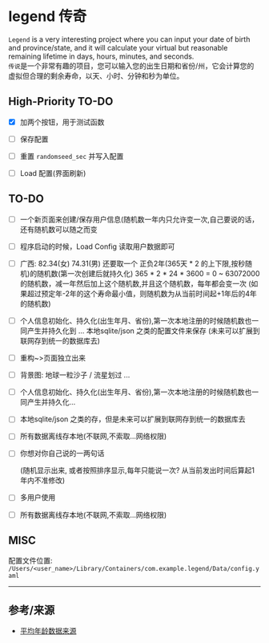 # legend 传奇

`Legend` is a very interesting project where you can input your date of birth and province/state, and it will calculate your virtual but reasonable remaining lifetime in days, hours, minutes, and seconds.  
`传说`是一个非常有趣的项目，您可以输入您的出生日期和省份/州，它会计算您的虚拟但合理的剩余寿命，以天、小时、分钟和秒为单位。

## High-Priority TO-DO 

- [x] 加两个按钮，用于测试函数
  
- [ ] 保存配置
  
- [ ] 重置 `randomseed_sec` 并写入配置
  
- [ ] Load 配置(界面刷新)
  
    


## TO-DO

- [ ] 一个新页面来创建/保存用户信息(随机数一年内只允许变一次,自己要说的话，还有随机数可以随之而变

- [ ] 程序启动的时候，Load Config 读取用户数据即可

- [ ] 广西: 82.34(女) 74.31(男)  还要取一个 正负2年(365天 \* 2 的上下限,按秒随机)的随机数(第一次创建后就持久化)
    365 \* 2 \* 24 \* 3600 = 0 ~ 63072000 的随机数，减一年然后加上这个随机数,并且这个随机数，每年都会变一次 (如果超过预定年-2年的这个寿命最小值，则随机数为从当前时间起+1年后的4年的随机数)

- [ ] 个人信息初始化、持久化(出生年月、省份),第一次本地注册的时候随机数也一同产生并持久化到 ... 本地sqlite/json 之类的配置文件来保存 (未来可以扩展到联网存到统一的数据库去)

- [ ] 重构~>页面独立出来

- [ ] 背景图: 地球一粒沙子 / 流星划过 ...

- [ ] 个人信息初始化、持久化(出生年月、省份),第一次本地注册的时候随机数也一同产生并持久化...

- [ ] 本地sqlite/json 之类的存，但是未来可以扩展到联网存到统一的数据库去

- [ ] 所有数据离线存本地(不联网,不索取...网络权限)

- [ ] 你想对你自己说的一两句话

    (随机显示出来, 或者按照排序显示,每年只能说一次? 从当前发出时间后算起1年内不准修改)

- [ ] 多用户使用

- [ ] 所有数据离线存本地(不联网,不索取...网络权限)



## MISC

配置文件位置:
`/Users/<user_name>/Library/Containers/com.example.legend/Data/config.yaml`



--------------------------------

## 参考/来源

- [平均年龄数据来源](https://zh.wikipedia.org/zh-hans/中华人民共和国各省级行政区预期寿命列表)
